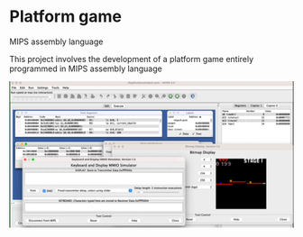 # Platform game

MIPS assembly language

This project involves the development of a platform game entirely programmed in MIPS assembly language

![Alt text](image001.png)
